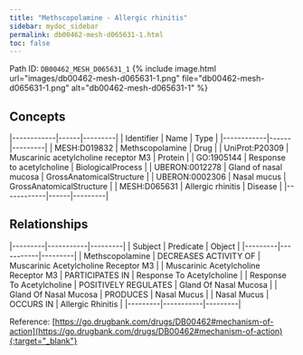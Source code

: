```yaml
---
title: "Methscopolamine - Allergic rhinitis"
sidebar: mydoc_sidebar
permalink: db00462-mesh-d065631-1.html
toc: false 
---
```



Path ID: `DB00462_MESH_D065631_1`
{% include image.html url="images/db00462-mesh-d065631-1.png" file="db00462-mesh-d065631-1.png" alt="db00462-mesh-d065631-1" %}

## Concepts

|------------|------|---------|
| Identifier | Name | Type    |
|------------|------|---------|
| MESH:D019832 | Methscopolamine | Drug |
| UniProt:P20309 | Muscarinic acetylcholine receptor M3 | Protein |
| GO:1905144 | Response to acetylcholine | BiologicalProcess |
| UBERON:0012278 | Gland of nasal mucosa | GrossAnatomicalStructure |
| UBERON:0002306 | Nasal mucus | GrossAnatomicalStructure |
| MESH:D065631 | Allergic rhinitis | Disease |
|------------|------|---------|

## Relationships

|---------|-----------|---------|
| Subject | Predicate | Object  |
|---------|-----------|---------|
| Methscopolamine | DECREASES ACTIVITY OF | Muscarinic Acetylcholine Receptor M3 |
| Muscarinic Acetylcholine Receptor M3 | PARTICIPATES IN | Response To Acetylcholine |
| Response To Acetylcholine | POSITIVELY REGULATES | Gland Of Nasal Mucosa |
| Gland Of Nasal Mucosa | PRODUCES | Nasal Mucus |
| Nasal Mucus | OCCURS IN | Allergic Rhinitis |
|---------|-----------|---------|

Reference: [https://go.drugbank.com/drugs/DB00462#mechanism-of-action](https://go.drugbank.com/drugs/DB00462#mechanism-of-action){:target="_blank"}